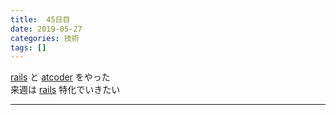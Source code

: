 ```yaml
---
title:  45日目
date: 2019-05-27
categories: 技術
tags: []
---
```

<p><a class="keyword" href="http://d.hatena.ne.jp/keyword/rails">rails</a> と <a class="keyword" href="http://d.hatena.ne.jp/keyword/atcoder">atcoder</a> をやった<br />
来週は <a class="keyword" href="http://d.hatena.ne.jp/keyword/rails">rails</a> 特化でいきたい</p>

-----
